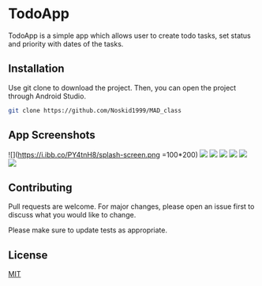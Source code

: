 # TodoApp

TodoApp is a simple app which allows user to create todo tasks, set status and priority with dates of the tasks.

## Installation

Use git clone to download the project. Then, you can open the project through Android Studio.

```bash
git clone https://github.com/Noskid1999/MAD_class
```
## App Screenshots
![](https://i.ibb.co/PY4tnH8/splash-screen.png =100*200)
![](https://ibb.co/q0npRSp)
![](https://ibb.co/v1SS10N)
![](https://ibb.co/8877b1x)
![](https://ibb.co/qFH8HC5)
![](https://ibb.co/9r0zJqN)
![](https://ibb.co/vvVFx7q)

## Contributing
Pull requests are welcome. For major changes, please open an issue first to discuss what you would like to change.

Please make sure to update tests as appropriate.

## License
[MIT](https://choosealicense.com/licenses/mit/)
